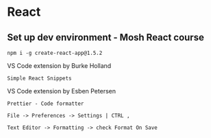 # React

## Set up dev environment - Mosh React course

```
npm i -g create-react-app@1.5.2
```

VS Code extension by Burke Holland
```
Simple React Snippets
```

VS Code extension by Esben Petersen
```
Prettier - Code formatter

File -> Preferences -> Settings | CTRL ,

Text Editor -> Formatting -> check Format On Save
```
